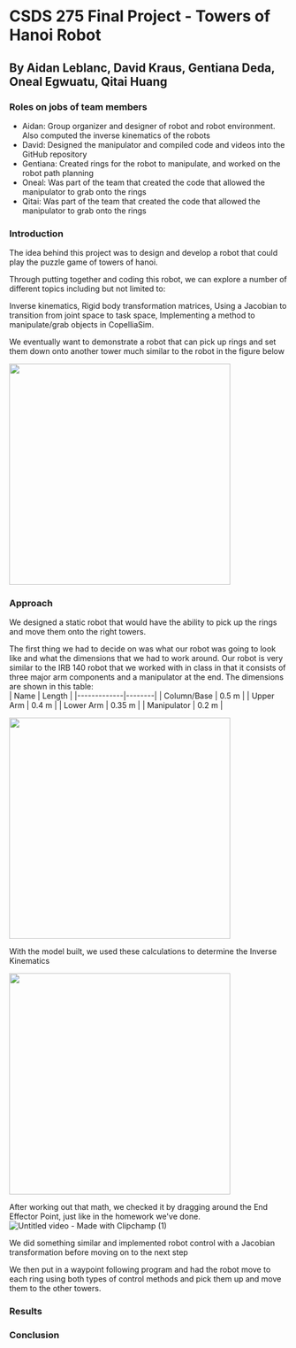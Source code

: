 # CSDS 275 Final Project - Towers of Hanoi Robot
## By Aidan Leblanc, David Kraus, Gentiana Deda, Oneal Egwuatu, Qitai Huang

### Roles on jobs of team members
- Aidan: Group organizer and designer of robot and robot environment. Also computed the inverse kinematics of the robots
- David: Designed the manipulator and compiled code and videos into the GitHub repository
- Gentiana: Created rings for the robot to manipulate, and worked on the robot path planning
- Oneal: Was part of the team that created the code that allowed the manipulator to grab onto the rings
- Qitai: Was part of the team that created the code that allowed the manipulator to grab onto the rings

### Introduction
The idea behind this project was to design and develop a robot that could play the puzzle game of towers of hanoi.  

Through putting together and coding this robot, we can explore a number of different topics including but not limited to:  

Inverse kinematics, Rigid body transformation matrices, Using a Jacobian to transition from joint space to task space, Implementing a method to manipulate/grab 
objects in CopelliaSim.  

We eventually want to demonstrate a robot that can pick up rings and set them down onto another tower much similar to the robot in the figure below  
 
<img src="https://github.com/Sciguy128/CSDS-275-Final-Project/assets/152509988/df43d6fb-c843-4bf8-911b-9da61c6e5b50" width="400" />

### Approach
We designed a static robot that would have the ability to pick up the rings and move them onto the right towers.  

The first thing we had to decide on was what our robot was going to look like and what the dimensions that we had to work around. Our robot is very similar to the IRB 140 robot that we worked with in class in that it consists of three major arm components and a manipulator at the end. The dimensions are shown in this table:  
| Name        | Length |
|-------------|--------|
| Column/Base | 0.5 m  |
| Upper Arm   | 0.4 m  |
| Lower Arm   | 0.35 m |
| Manipulator | 0.2 m  |

<img src="https://github.com/Sciguy128/CSDS-275-Final-Project/assets/152509988/1782fb96-0bc4-4548-a9eb-e5dd55f5fd2d" width="400" />

With the model built, we used these calculations to determine the Inverse Kinematics  

<img src="https://github.com/Sciguy128/CSDS-275-Final-Project/assets/152509988/0d44e10d-c01c-4d14-b0f6-5c57ba3a7706" width="400" />

After working out that math, we checked it by dragging around the End Effector Point, just like in the homework we've done.
![Untitled video - Made with Clipchamp (1)](https://github.com/Sciguy128/CSDS-275-Final-Project/assets/152509988/35c681f2-7a70-4d9f-bb4d-f37bd8b5223c)

We did something similar and implemented robot control with a Jacobian transformation before moving on to the next step 

We then put in a waypoint following program and had the robot move to each ring using both types of control methods and pick them up and move them to the other towers.


### Results

### Conclusion
